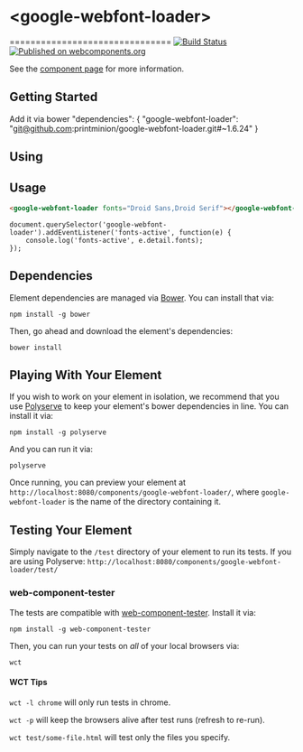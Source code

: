 # &lt;google-webfont-loader&gt;
===============================
[![Build Status](https://travis-ci.org/printminion/google-webfont-loader.svg?branch=master)](https://travis-ci.org/printminion/google-webfont-loader)
[![Published on webcomponents.org](https://img.shields.io/badge/webcomponents.org-published-blue.svg)](https://www.webcomponents.org/element/printminion/google-webfont-loader)

See the [component page](http://printminion.github.io/google-webfont-loader) for more information.


## Getting Started
Add it via bower
  "dependencies": {
    "google-webfont-loader": "git@github.com:printminion/google-webfont-loader.git#~1.6.24"
  }
  

## Using
 
 ## Usage
 
 <!--
 ```
 <custom-element-demo>
   <template>
     <script src="../webcomponentsjs/webcomponents-lite.js"></script>
     <link rel="import" href="google-webfont-loader.html">
      <google-webfont-loader id="loader1" loading="{{loading}}" fonts="Droid Sans, Bangers, Pacifico, Fredoka One, Lobster"></google-webfont-loader>

    <div id="fonts">
        <p id="Droid-Sans" style="font-family: Droid Sans, sans-serif;">Droid Sans: Grumpy wizards make toxic brew for the
            evil Queen and Jack.</p>
        <p id="Bangers" style="font-family: Bangers, sans-serif;">Oswald: Grumpy wizards make toxic brew for the evil Queen
            and Jack.</p>
        <p id="Pacifico" style="font-family: Pacifico, sans-serif;">Pacifico: Grumpy wizards make toxic brew for the evil
            Queen and Jack.</p>
        <p id="Fredoka-One" style="font-family: Fredoka One, sans-serif;">Fredoka One: Grumpy wizards make toxic brew for
            the evil Queen and Jack.</p>
        <p id="Lobster" style="font-family: Lobster, sans-serif;">Lobster: Grumpy wizards make toxic brew for the evil Queen
            and Jack.</p>
    </div>
   </template>
 </custom-element-demo>
 ```
 -->
 ```html
 <google-webfont-loader fonts="Droid Sans,Droid Serif"></google-webfont-loader>
 ```


    document.querySelector('google-webfont-loader').addEventListener('fonts-active', function(e) {
        console.log('fonts-active', e.detail.fonts);
    });
    

## Dependencies

Element dependencies are managed via [Bower](http://bower.io/). You can
install that via:

    npm install -g bower

Then, go ahead and download the element's dependencies:

    bower install


## Playing With Your Element

If you wish to work on your element in isolation, we recommend that you use
[Polyserve](https://github.com/PolymerLabs/polyserve) to keep your element's
bower dependencies in line. You can install it via:

    npm install -g polyserve

And you can run it via:

    polyserve

Once running, you can preview your element at
`http://localhost:8080/components/google-webfont-loader/`, where `google-webfont-loader` is the name of the directory containing it.


## Testing Your Element

Simply navigate to the `/test` directory of your element to run its tests. If
you are using Polyserve: `http://localhost:8080/components/google-webfont-loader/test/`

### web-component-tester

The tests are compatible with [web-component-tester](https://github.com/Polymer/web-component-tester).
Install it via:

    npm install -g web-component-tester

Then, you can run your tests on _all_ of your local browsers via:

    wct

#### WCT Tips

`wct -l chrome` will only run tests in chrome.

`wct -p` will keep the browsers alive after test runs (refresh to re-run).

`wct test/some-file.html` will test only the files you specify.

